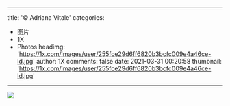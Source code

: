 
---
title: '© Adriana Vitale'
categories: 
 - 图片
 - 1X
 - Photos
headimg: 'https://1x.com/images/user/255fce29d6ff6820b3bcfc009e4a46ce-ld.jpg'
author: 1X
comments: false
date: 2021-03-31 00:20:58
thumbnail: 'https://1x.com/images/user/255fce29d6ff6820b3bcfc009e4a46ce-ld.jpg'
---

<div>   
<img src="https://1x.com/images/user/255fce29d6ff6820b3bcfc009e4a46ce-ld.jpg" referrerpolicy="no-referrer">  
</div>
            